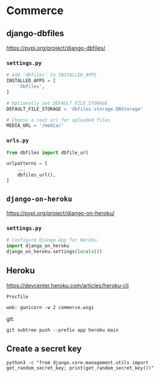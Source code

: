 # Commerce



## django-dbfiles

https://pypi.org/project/django-dbfiles/

### `settings.py`

```python
# Add 'dbfiles' to INSTALLED_APPS
INSTALLED_APPS = [
    'dbfiles',
]

# Optionally set DEFAULT_FILE_STORAGE
DEFAULT_FILE_STORAGE = 'dbfiles.storage.DBStorage'

# Choose a root url for uploaded files
MEDIA_URL = '/media/'
```

### `urls.py`
```python
from dbfiles import dbfile_url

urlpatterns = [
    ...
    dbfiles_url(),
]
```

## `django-on-heroku`

https://pypi.org/project/django-on-heroku/

### `settings.py`
```python
# Configure Django App for Heroku.
import django_on_heroku
django_on_heroku.settings(locals())
```

## Heroku

https://devcenter.heroku.com/articles/heroku-cli

`Procfile`

    web: gunicorn -w 2 commerce.wsgi


git:

    git subtree push --prefix app heroku main

## Create a secret key

    python3 -c "from django.core.management.utils import get_random_secret_key; print(get_random_secret_key())"
